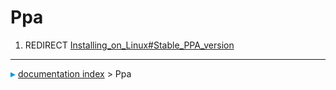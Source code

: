 # Ppa
1.  REDIRECT [Installing\_on\_Linux\#Stable\_PPA\_version](Installing_on_Linux#Stable_PPA_version.md)



---
![](images/Right_arrow.png) [documentation index](../README.md) > Ppa

